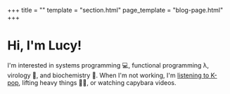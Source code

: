 +++
title = ""
template = "section.html"
page_template = "blog-page.html"
+++

<h1 class="lucyfont">Hi, I'm Lucy!</h1>
<p class="landing lucyfont">
I'm interested in systems programming 💻, functional programming λ, virology 🦠, and biochemistry 🧬.
When I'm not working, I'm <a class="lucyfont" href="https://www.last.fm/user/lhao03"><span class="landing lucyfont">listening to K-pop</span></a>, lifting heavy things 🏋️‍♀️, or watching capybara videos.
</p>
